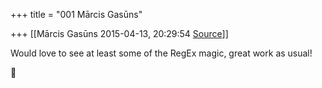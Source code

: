 +++
title = "001 Mārcis Gasūns"

+++
[[Mārcis Gasūns	2015-04-13, 20:29:54 [Source](https://groups.google.com/g/samskrita/c/mji_cbsUoYU)]]



Would love to see at least some of the RegEx magic, great work as usual!



